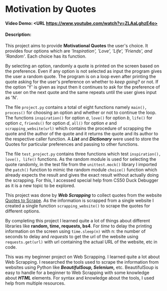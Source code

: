 # Motivation by Quotes
#### Video Demo:  <URL https://www.youtube.com/watch?v=ZLAaLghzE4o>
#### Description:
This project aims to provide **Motivational Quotes** the user's choice. It provides four options which are *'Inspiration', 'Love', 'Life', 'Friends', and 'Random'*. Each choice has its function.

By selecting an option, randomly a quote is printed on the screen based on the preference. Even if any option is not selected as input the program gives the user a random quote. The program is on a loop even after printing the quote asking for the user's preference on whether to _keep going?_ or not. If the option 'Y' is given as input then it continues to ask for the preference of the user on the next quote and the same repeats until the user gives input as 'N'.

The file `project.py` contains a total of eight functions namely `main(), process()` for choosing an option and whether or not to continue the loop. The functions `inspiration()` for option *a*, `love()` for option *b*, `life()` for option *c*, `friends()` for option *d*, `all()` for option *e* and `scrapping_website(url)` which contains the procedure of scrapping the quote and the author of the quote and it returns the quote and its author to the respective caller function. A **_List_** and **_Dictionary_** were used to store the Quotes for particular preferences and passing to other functions.

The file `test_project.py` contains three functions which test `inspiration(), love(), life()` functions. As the random module is used for selecting the quote randomly, in the test file from the `unittest.mock()` library I imported the `patch()` function to mimic the random module `choice()` function which already expects the result and gives the exact result without actually doing the scrapping. For this, I accessed special help from CS50 Duck Debugger as it is a new topic to be explored.

This project was done by **_Web Scrapping_** to collect quotes from the website [Quotes to Scrape](https://quotes.toscrape.com/).
As the information is scrapped from a single website I created a single function `scrapping_website()` to scrape the quotes for different options.

By completing this project I learned quite a lot of things about different libraries like **random, time, requests, bs4**. For _time_ to delay the printing information on the screen using `time.sleep(n)` with n: the number of seconds to delay and _requests_ to get the url of the website using `requests.get(url)` with url containing the actual URL of the website, etc in code.

This was my beginner project on Web Scrapping. I learned quite a lot about Web Scrapping. I researched the tools used to scrape the information from websites using Python like **_BeautifulSoup, Selenium_,** etc. BeautifulSoup is easy to handle for a beginner to Web Scrapping with some knowledge about **_HTML_** elements. For syntax and knowledge about the tools, I used help from multiple resources.


